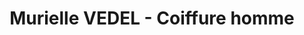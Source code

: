 ---
title: "Murielle VEDEL - Coiffure homme"
url: /tournay/murielle-vedel-coiffure-homme/
shop: coiffeur
---